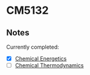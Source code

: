 # CM5132

## Notes
Currently completed:

- [X] [Chemical Energetics](./energetics)
- [ ] [Chemical Thermodynamics](./thermodynamics)